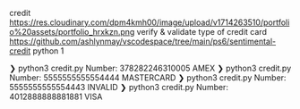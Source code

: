 credit
https://res.cloudinary.com/dpm4kmh00/image/upload/v1714263510/portfolio%20assets/portfolio_hrxkzn.png
verify & validate type of credit card
https://github.com/ashlynmay/vscodespace/tree/main/ps6/sentimental-credit
python
1

❯ python3 credit.py
Number: 378282246310005
AMEX
❯ python3 credit.py
Number: 5555555555554444
MASTERCARD
❯ python3 credit.py
Number: 5555555555554443
INVALID
❯ python3 credit.py
Number: 4012888888881881
VISA